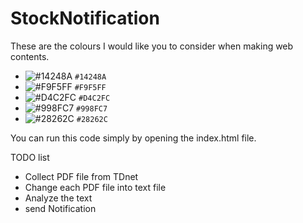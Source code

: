 # StockNotification 

These are the colours I would like you to consider when making web contents.

- ![#14248A](https://placehold.it/15/14248A/000000?text=+) `#14248A`
- ![#F9F5FF](https://placehold.it/15/F9F5FF/000000?text=+) `#F9F5FF`
- ![#D4C2FC](https://placehold.it/15/D4C2FC/000000?text=+) `#D4C2FC`
- ![#998FC7](https://placehold.it/15/998FC7/000000?text=+) `#998FC7`
- ![#28262C](https://placehold.it/15/28262C/000000?text=+) `#28262C`

You can run this code simply by opening the index.html file.

TODO list

- Collect PDF file from  TDnet 
- Change each PDF file into text file
- Analyze the text
- send Notification
